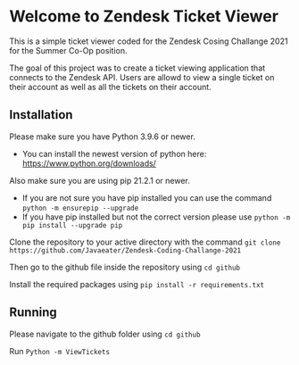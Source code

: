 # Welcome to Zendesk Ticket Viewer
This is a simple ticket viewer coded for the Zendesk Cosing Challange 2021 for the Summer Co-Op position.

The goal of this project was to create a ticket viewing application that connects to the Zendesk API. Users are allowd to view a single ticket on their account as well as all the tickets on their account.
## Installation
Please make sure you have Python 3.9.6 or newer.
 - You can install the newest version of python here: https://www.python.org/downloads/

Also make sure you are using pip 21.2.1 or newer.
 - If you are not sure you have pip installed you can use the command ``` python -m ensurepip --upgrade ```
 - If you have pip installed but not the correct version please use ``` python -m pip install --upgrade pip ```

Clone the repository to your active directory with the command ``` git clone https://github.com/Javaeater/Zendesk-Coding-Challange-2021 ```

Then go to the github file inside the repository using ``` cd github ```

Install the required packages using ``` pip install -r requirements.txt ```

## Running

Please navigate to the github folder using ```cd github ```

Run ```Python -m ViewTickets``` 
